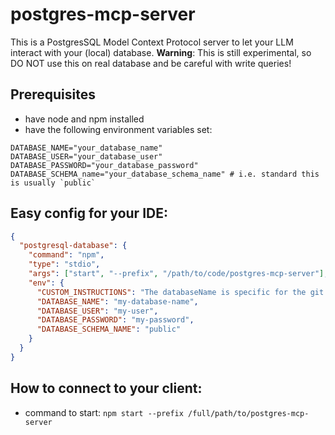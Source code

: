 # postgres-mcp-server

This is a PostgresSQL Model Context Protocol server to let your LLM interact with your (local) database.
**Warning**: This is still experimental, so DO NOT use this on real database and be careful with write queries!

## Prerequisites

- have node and npm installed
- have the following environment variables set:

```
DATABASE_NAME="your_database_name"
DATABASE_USER="your_database_user"
DATABASE_PASSWORD="your_database_password"
DATABASE_SCHEMA_name="your_database_schema_name" # i.e. standard this is usually `public`
```

## Easy config for your IDE:

```json
{
  "postgresql-database": {
    "command": "npm",
    "type": "stdio",
    "args": ["start", "--prefix", "/path/to/code/postgres-mcp-server"],
    "env": {
      "CUSTOM_INSTRUCTIONS": "The databaseName is specific for the git branch we are on. It always has the same structure: cs_xxxxx, where the cs_xxxxx stands for the Jira ticket number. This Jira ticket number we always use at the start of a git branch. Hence, you should be able to take this from the current branch and create the databaseName from it",
      "DATABASE_NAME": "my-database-name",
      "DATABASE_USER": "my-user",
      "DATABASE_PASSWORD": "my-password",
      "DATABASE_SCHEMA_NAME": "public"
    }
  }
}
```

## How to connect to your client:

- command to start: `npm start --prefix /full/path/to/postgres-mcp-server`
